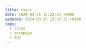 ```yaml
---
title: rsync
date: 2024-03-25 15:22:24 +0900
updated: 2024-03-25 15:33:23 +0900
tags:
  - linux
  - zeropage
  - 미완
---
```


